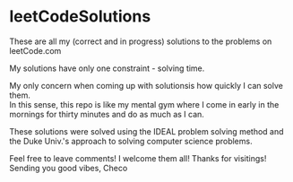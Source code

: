 # leetCodeSolutions
These are all my (correct and in progress) solutions to the problems on leetCode.com

My solutions have only one constraint - solving time.

My only concern when coming up with solutionsis how quickly I can solve them.  
In this sense, this repo is like my mental gym where I come in 
early in the mornings for thirty minutes and do as much as I can.

These solutions were solved using the IDEAL problem solving method and the Duke Univ.'s
approach to solving computer science problems.

Feel free to leave comments! I welcome them all!
Thanks for visitings!
Sending you good vibes,
Checo
